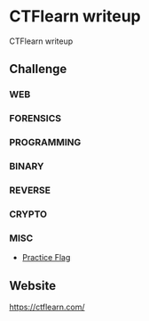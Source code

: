 # CTFlearn writeup
CTFlearn writeup

## Challenge
### WEB
### FORENSICS
### PROGRAMMING
### BINARY
### REVERSE
### CRYPTO
### MISC
* [Practice Flag](MISC/PracticeFlag.md)

## Website
https://ctflearn.com/
